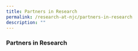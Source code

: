 ```yaml
---
title: Partners in Research
permalink: /research-at-njc/partners-in-research
description: ""
---
```

### Partners in Research

